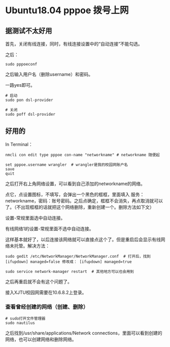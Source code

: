 # Ubuntu18.04 pppoe 拨号上网

## 据测试不太好用
首先，关闭有线连接，同时，有线连接设置中的“自动连接”不能勾选。

之后：
```
sudo pppoeconf
```
之后输入用户名（删除username）和密码。

一路yes即可。

```
# 启动
sudo pon dsl-provider

# 关闭
sudo poff dsl-provider
```

## 好用的
In Terminal：
```
nmcli con edit type pppoe con-name "networkname" # networkname 随便起

set pppoe.username wrangler  # wrangler是我的校园网账户名
save
quit
```
之后打开右上角网络设置，可以看到自己添加的networkname的网络。

点它，点设置图标，不填写，会弹出一个黑色的框框，里面填入 服务：networkname，密码：账号密码。之后点确定，框框不会消失，再点取消就可以了。（不出现框框的话就把这个网络删除，重新创建一个。删除方法如下文）

设置-常规里面选中自动连接。

有线网络1的设置-常规里面不选中自动连接。

这样基本就好了，以后连接该网络就可以直接点这个了。但是重启后会显示有线网络未托管。解决方法：
```
sudo gedit /etc/NetworkManager/NetworkManager.conf  # 打开后，找到 [ifupdown] managed=false 修改成： [ifupdown] managed=true

sudo service network-manager restart  # 其他地方可以也会用到
```
之后再重启就不会有这个问题了。

接入XJTU校园网需要在10.6.8.2上登录。

### 查看曾经创建的网络（创建、删除）
```
# sudo打开文件管理器
sudo nautilus  
```
之后找到/usr/share/applications/Network connections，里面可以看到创建的网络，也可以创建网络和删除网络。